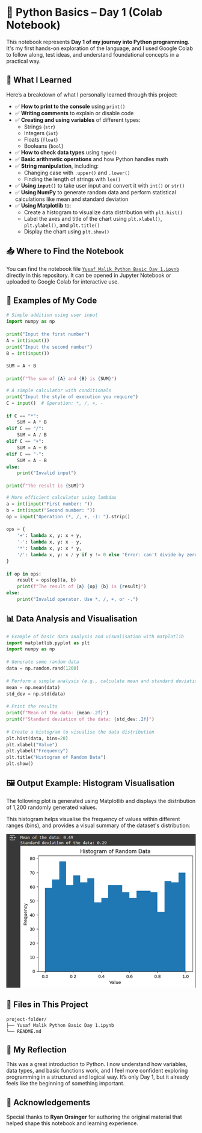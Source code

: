 # 🐍 Python Basics – Day 1 (Colab Notebook)

This notebook represents **Day 1 of my journey into Python programming**. It's my first hands-on exploration of the language, and I used Google Colab to follow along, test ideas, and understand foundational concepts in a practical way.

## 📘 What I Learned

Here’s a breakdown of what I personally learned through this project:

- ✅ **How to print to the console** using `print()`
- ✅ **Writing comments** to explain or disable code
- ✅ **Creating and using variables** of different types:  
  - Strings (`str`)  
  - Integers (`int`)  
  - Floats (`float`)  
  - Booleans (`bool`)
- ✅ **How to check data types** using `type()`  
- ✅ **Basic arithmetic operations** and how Python handles math
- ✅ **String manipulation**, including:
  - Changing case with `.upper()` and `.lower()`
  - Finding the length of strings with `len()`
- ✅ **Using `input()`** to take user input and convert it with `int()` or `str()`
- ✅ **Using NumPy** to generate random data and perform statistical calculations like mean and standard deviation
- ✅ **Using Matplotlib** to:
  - Create a histogram to visualize data distribution with `plt.hist()`
  - Label the axes and title of the chart using `plt.xlabel()`, `plt.ylabel()`, and `plt.title()`
  - Display the chart using `plt.show()`


## 📥 Where to Find the Notebook

You can find the notebook file [`Yusaf Malik Python Basic Day 1.ipynb`](./Yusaf%20Malik%20Python%20Basic%20Day%201.ipynb) directly in this repository. It can be opened in Jupyter Notebook or uploaded to Google Colab for interactive use.

## 🧠 Examples of My Code

```python
# Simple addition using user input
import numpy as np

print("Input the first number")
A = int(input())
print("Input the second number")
B = int(input())

SUM = A + B

print(f"The sum of {A} and {B} is {SUM}")
```

```python
# A simple calculator with conditionals
print("Input the style of execution you require")
C = input()  # Operation: *, /, +, -

if C == "*":
    SUM = A * B
elif C == "/":
    SUM = A / B
elif C == "+":
    SUM = A + B
elif C == "-":
    SUM = A - B
else:
    print("Invalid input")

print(f"The result is {SUM}")
```

```python
# More efficient calculator using lambdas
a = int(input("First number: "))
b = int(input("Second number: "))
op = input("Operation (*, /, +, -): ").strip()

ops = {
    '+': lambda x, y: x + y,
    '-': lambda x, y: x - y,
    '*': lambda x, y: x * y,
    '/': lambda x, y: x / y if y != 0 else "Error: can't divide by zero"
}

if op in ops:
    result = ops[op](a, b)
    print(f"The result of {a} {op} {b} is {result}")
else:
    print("Invalid operator. Use *, /, +, or -.")
```

## 📊 Data Analysis and Visualisation

```python
# Example of basic data analysis and visualisation with matplotlib
import matplotlib.pyplot as plt
import numpy as np

# Generate some random data
data = np.random.rand(1200)

# Perform a simple analysis (e.g., calculate mean and standard deviation)
mean = np.mean(data)
std_dev = np.std(data)

# Print the results
print(f"Mean of the data: {mean:.2f}")
print(f"Standard deviation of the data: {std_dev:.2f}")

# Create a histogram to visualise the data distribution
plt.hist(data, bins=20)
plt.xlabel("Value")
plt.ylabel("Frequency")
plt.title("Histogram of Random Data")
plt.show()
```
## 🖼️ Output Example: Histogram Visualisation

The following plot is generated using Matplotlib and displays the distribution of 1,200 randomly generated values.

This histogram helps visualise the frequency of values within different ranges (bins), and provides a visual summary of the dataset's distribution:

![Histogram Output](Matplotlib_example_Pythonday1.png)


## 📁 Files in This Project

```
project-folder/
├── Yusaf Malik Python Basic Day 1.ipynb
└── README.md
```

## 🙌 My Reflection

This was a great introduction to Python. I now understand how variables, data types, and basic functions work, and I feel more confident exploring programming in a structured and logical way. It’s only Day 1, but it already feels like the beginning of something important.


## 🙏 Acknowledgements

Special thanks to **Ryan Orsinger** for authoring the original material that helped shape this notebook and learning experience.
